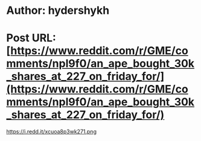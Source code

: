# Author: hydershykh
# Post URL: [https://www.reddit.com/r/GME/comments/npl9f0/an_ape_bought_30k_shares_at_227_on_friday_for/](https://www.reddit.com/r/GME/comments/npl9f0/an_ape_bought_30k_shares_at_227_on_friday_for/)


https://i.redd.it/xcuoa8p3wk271.png